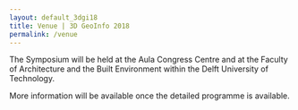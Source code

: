 ```yaml
---
layout: default_3dgi18
title: Venue | 3D GeoInfo 2018
permalink: /venue
---
```


The Symposium will be held at the Aula Congress Centre and at the Faculty of Architecture and the Built Environment within the Delft University of Technology.

More information will be available once the detailed programme is available.